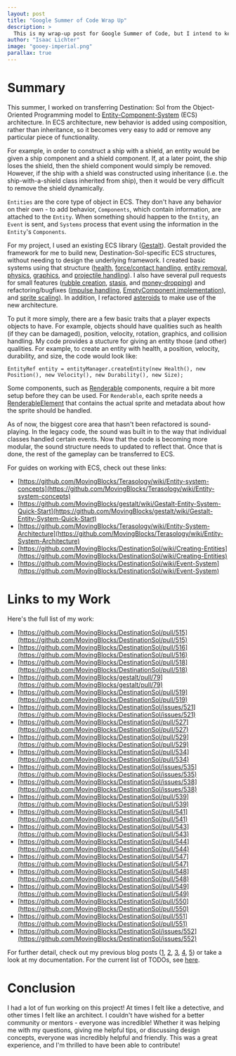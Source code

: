 ```yaml
---
layout: post
title: "Google Summer of Code Wrap Up"
description: > 
  This is my wrap-up post for Google Summer of Code, but I intend to keep contributing (and hopefully posting here).
author: "Isaac Lichter"
image: "gooey-imperial.png"
parallax: true
---
```


# Summary

This summer, I worked on transferring Destination: Sol from the Object-Oriented Programming model to [Entity-Component-System](https://github.com/MovingBlocks/Terasology/wiki/Entity-system-concepts) 
(ECS) architecture. In ECS architecture, new behavior is added using composition, rather than inheritance, so it becomes very easy to add or remove any particular piece of functionality.

For example, in order to construct a ship with a shield, an entity would be given a ship component and a shield component. If, at a later point, the ship loses the shield, then the shield component would simply be removed. However, if the ship with a shield was constructed using inheritance (i.e. the ship-with-a-shield class inherited from ship), then it would be very difficult to remove the shield dynamically.

`Entities` are the core type of object in ECS. They don't have any behavior on their own - to add behavior, `Components`, which contain information, are attached to the `Entity`. When something should happen to the `Entity`, an `Event` is sent, and `Systems` process that event using the information in the `Entity`'s `Components`.

For my project, I used an existing ECS library ([Gestalt](https://github.com/MovingBlocks/gestalt)). Gestalt provided the framework for me to build new, Destination-Sol-specific ECS structures, without needing to design the underlying framework. I created basic systems using that structure ([health](https://github.com/MovingBlocks/DestinationSol/pull/515), [force/contact handling](https://github.com/MovingBlocks/DestinationSol/pull/516), [entity removal](https://github.com/MovingBlocks/DestinationSol/pull/519), [physics](https://github.com/MovingBlocks/DestinationSol/pull/522), [graphics](https://github.com/MovingBlocks/DestinationSol/pull/541), and [projectile handling](https://github.com/MovingBlocks/DestinationSol/pull/548)). I also have several pull requests for small features ([rubble creation](https://github.com/MovingBlocks/DestinationSol/pull/550), [stasis](https://github.com/MovingBlocks/DestinationSol/pull/518), and [money-dropping](https://github.com/MovingBlocks/DestinationSol/pull/529)) and refactoring/bugfixes ([impulse handling](https://github.com/MovingBlocks/DestinationSol/pull/549), [EmptyComponent implementation](https://github.com/MovingBlocks/DestinationSol/pull/547)), and [sprite scaling](https://github.com/MovingBlocks/DestinationSol/pull/551)). In addition, I refactored [asteroids](https://github.com/MovingBlocks/DestinationSol/pull/543) to make use of the new architecture.

To put it more simply, there are a few basic traits that a player expects objects to have. For example, objects should have qualities such as health (if they can be damaged), position, velocity, rotation, graphics, and collision handling. My code provides a stucture for giving an entity those (and other) qualities. For example, to create an entity with health, a position, velocity, durability, and size, the code would look like:
```
EntityRef entity = entityManager.createEntity(new Health(), new Position(), new Velocity(), new Durability(), new Size);
```
Some components, such as [Renderable](https://github.com/MovingBlocks/DestinationSol/blob/f43d4b16de9edb0965f28c9afed09c530eadcbb5/engine/src/main/java/org/destinationsol/rendering/components/Renderable.java) components, require a bit more setup before they can be used. For `Renderable`, each sprite needs a [RenderableElement](https://github.com/MovingBlocks/DestinationSol/blob/f43d4b16de9edb0965f28c9afed09c530eadcbb5/engine/src/main/java/org/destinationsol/rendering/RenderableElement.java) that contains the actual sprite and metadata about how the sprite should be handled.

As of now, the biggest core area that hasn't been refactored is sound-playing. In the legacy code, the sound was built in to the way that individual classes handled certain events. Now that the code is becoming more modular, the sound structure needs to updated to reflect that. Once that is done, the rest of the gameplay can be transferred to ECS. 

For guides on working with ECS, check out these links:

- [https://github.com/MovingBlocks/Terasology/wiki/Entity-system-concepts](https://github.com/MovingBlocks/Terasology/wiki/Entity-system-concepts)
- [https://github.com/MovingBlocks/gestalt/wiki/Gestalt-Entity-System-Quick-Start](https://github.com/MovingBlocks/gestalt/wiki/Gestalt-Entity-System-Quick-Start)
- [https://github.com/MovingBlocks/Terasology/wiki/Entity-System-Architecture](https://github.com/MovingBlocks/Terasology/wiki/Entity-System-Architecture)
- [https://github.com/MovingBlocks/DestinationSol/wiki/Creating-Entities](https://github.com/MovingBlocks/DestinationSol/wiki/Creating-Entities)
- [https://github.com/MovingBlocks/DestinationSol/wiki/Event-System](https://github.com/MovingBlocks/DestinationSol/wiki/Event-System)




# Links to my Work

Here's the full list of my work:

- [https://github.com/MovingBlocks/DestinationSol/pull/515](https://github.com/MovingBlocks/DestinationSol/pull/515)
- [https://github.com/MovingBlocks/DestinationSol/pull/516](https://github.com/MovingBlocks/DestinationSol/pull/516)
- [https://github.com/MovingBlocks/DestinationSol/pull/518](https://github.com/MovingBlocks/DestinationSol/pull/518)
- [https://github.com/MovingBlocks/gestalt/pull/79](https://github.com/MovingBlocks/gestalt/pull/79)
- [https://github.com/MovingBlocks/DestinationSol/pull/519](https://github.com/MovingBlocks/DestinationSol/pull/519)
- [https://github.com/MovingBlocks/DestinationSol/issues/521](https://github.com/MovingBlocks/DestinationSol/issues/521)
- [https://github.com/MovingBlocks/DestinationSol/pull/527](https://github.com/MovingBlocks/DestinationSol/pull/527)
- [https://github.com/MovingBlocks/DestinationSol/pull/529](https://github.com/MovingBlocks/DestinationSol/pull/529)
- [https://github.com/MovingBlocks/DestinationSol/pull/534](https://github.com/MovingBlocks/DestinationSol/pull/534)
- [https://github.com/MovingBlocks/DestinationSol/issues/535](https://github.com/MovingBlocks/DestinationSol/issues/535)
- [https://github.com/MovingBlocks/DestinationSol/issues/538](https://github.com/MovingBlocks/DestinationSol/issues/538)
- [https://github.com/MovingBlocks/DestinationSol/pull/539](https://github.com/MovingBlocks/DestinationSol/pull/539)
- [https://github.com/MovingBlocks/DestinationSol/pull/541](https://github.com/MovingBlocks/DestinationSol/pull/541)
- [https://github.com/MovingBlocks/DestinationSol/pull/543](https://github.com/MovingBlocks/DestinationSol/pull/543)
- [https://github.com/MovingBlocks/DestinationSol/pull/544](https://github.com/MovingBlocks/DestinationSol/pull/544)
- [https://github.com/MovingBlocks/DestinationSol/pull/547](https://github.com/MovingBlocks/DestinationSol/pull/547)
- [https://github.com/MovingBlocks/DestinationSol/pull/548](https://github.com/MovingBlocks/DestinationSol/pull/548)
- [https://github.com/MovingBlocks/DestinationSol/pull/549](https://github.com/MovingBlocks/DestinationSol/pull/549)
- [https://github.com/MovingBlocks/DestinationSol/pull/550](https://github.com/MovingBlocks/DestinationSol/pull/550)
- [https://github.com/MovingBlocks/DestinationSol/pull/551](https://github.com/MovingBlocks/DestinationSol/pull/551)
- [https://github.com/MovingBlocks/DestinationSol/issues/552](https://github.com/MovingBlocks/DestinationSol/issues/552)

For further detail, check out my previous blog posts ([1](http://destinationsol.org/2020/06/01/gsoc-project.html), [2](http://destinationsol.org/2020/06/15/core-entity-structure.html), [3](http://destinationsol.org/2020/07/01/finished-core-structures.html), [4](http://destinationsol.org/2020/07/20/basic-ecs-structures.html), [5](http://destinationsol.org/2020/08/10/working-asteroids.html)) or take a look at my documentation. For the current list of TODOs, see [here](https://docs.google.com/document/d/1-p3wWQMgm3c06DpBxLHs-1rVbtXtUGvHDZJDn08UN-U/edit). 

# Conclusion

I had a lot of fun working on this project! At times I felt like a detective, and other times I felt like an architect. I couldn't have wished for a better community or mentors - everyone was incredible! Whether it was helping me with my questions, giving me helpful tips, or discussing design concepts, everyone was incredibly helpful and friendly. This was a great experience, and I'm thrilled to have been able to contribute!